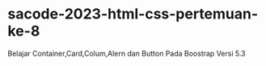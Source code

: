 # sacode-2023-html-css-pertemuan-ke-8
Belajar Container,Card,Colum,Alern dan Button Pada Boostrap Versi 5.3
